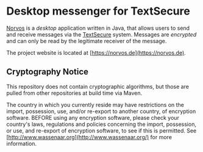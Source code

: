 # Desktop messenger for TextSecure

[Norvos](https://norvos.de) is a *desktop* application written in Java, that allows users to send and receive messages via the [TextSecure](https://github.com/WhisperSystems/TextSecure) system. Messages are *encrypted* and can only be read by the legitimate receiver of the message.

The project website is located at [https://norvos.de](https://norvos.de).


## Cryptography Notice
This repository does not contain cryptographic algorithms, but those are pulled from other repositories at build time via Maven.

The country in which you currently reside may have restrictions on the import, possession, use, and/or re-export to another country, of encryption software. BEFORE using any encryption software, please check your country's laws, regulations and policies concerning the import, possession, or use, and re-export of encryption software, to see if this is permitted. See [http://www.wassenaar.org](http://www.wassenaar.org/) for more information.
